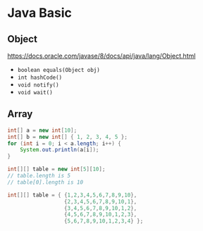 # Java Basic

## Object

https://docs.oracle.com/javase/8/docs/api/java/lang/Object.html

- `boolean equals(Object obj)`
- `int hashCode()`
- `void notify()`
- `void wait()`

## Array

```java
int[] a = new int[10];
int[] b = new int[] { 1, 2, 3, 4, 5 };
for (int i = 0; i < a.length; i++) {
    System.out.println(a[i]);
}
```

```java
int[][] table = new int[5][10];
// table.length is 5
// table[0].length is 10
```

```java
int[][] table = { {1,2,3,4,5,6,7,8,9,10},
                  {2,3,4,5,6,7,8,9,10,1},
                  {3,4,5,6,7,8,9,10,1,2},
                  {4,5,6,7,8,9,10,1,2,3},
                  {5,6,7,8,9,10,1,2,3,4} };
```
